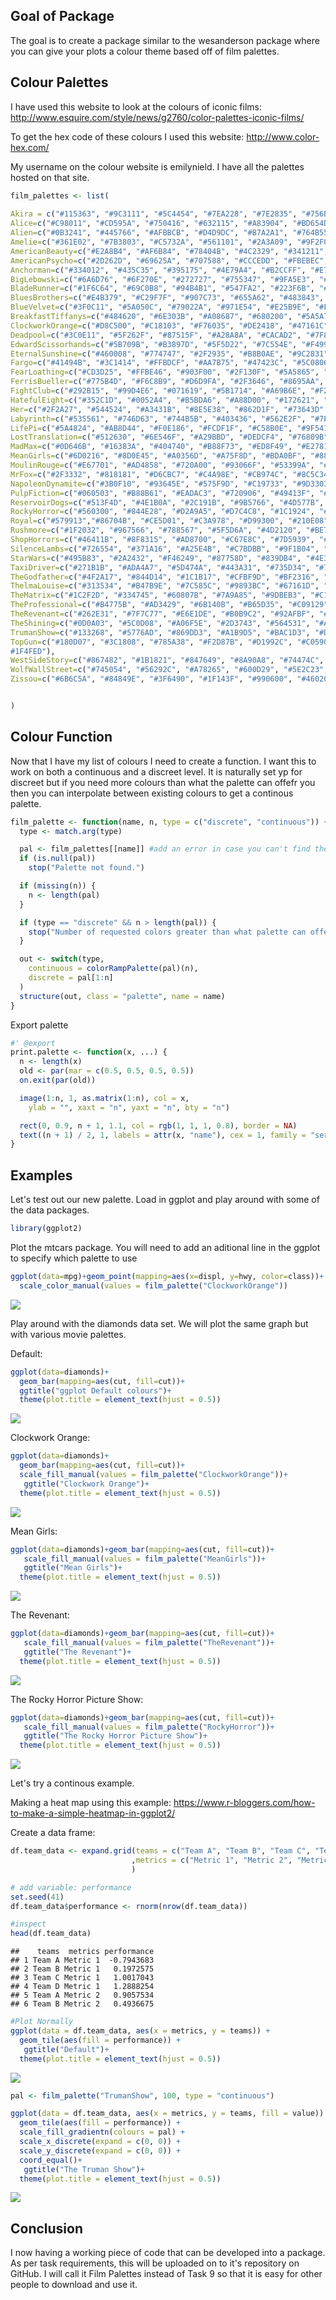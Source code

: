 Goal of Package
---------------

The goal is to create a package similar to the wesanderson package where you can give your plots a colour theme based off of film palettes.

Colour Palettes
---------------

I have used this website to look at the colours of iconic films: <http://www.esquire.com/style/news/g2760/color-palettes-iconic-films/>

To get the hex code of these colours I used this website: <http://www.color-hex.com/>

My username on the colour website is emilynield. I have all the palettes hosted on that site.

``` r
film_palettes <- list(
  
Akira = c("#115363", "#9C3111", "#5C4454", "#7EA228", "#7E2835", "#756B30", "#03182D", "#9D0500", "#1A3330", "#1F2549"),
Alice=c("#C98011", "#CD595A", "#750416", "#632115", "#A83904", "#BD654D", "#CBAA99", "#9A9460", "#845F0E", "#312F1A"),
Alien=c("#0B3241", "#445766", "#AFBBCB", "#D4D9DC", "#B7A2A1", "#764B55", "#362724"),
Amelie=c("#361E02", "#7B3803", "#C5732A", "#561101", "#2A3A09", "#9F2F01"),
AmericanBeauty=c("#E2A8B4", "#AF6B84", "#78404B", "#4C2329", "#341211", "#2B0007", "#480001", "#7A0300", "#860315", "#B8133D"),
AmericanPsycho=c("#2D262D", "#69625A", "#707588", "#CCCEDD", "#FBEBEC", "#BCA196", "#6E4D48", "#442520", "#240E11"),
Anchorman=c("#334012", "#435C35", "#395175", "#4E79A4", "#B2CCFF", "#E7CBDA", "#A87469", "#5F3C38", "#251515"),
BigLebowski=c("#6A6D76", "#6F270E", "#272727", "#755347", "#9FA5E3", "#968F7F", "#455A5B", "#663E0B", "#825167", "#38394D"),
BladeRunner=c("#1F6C64", "#69C0B8", "#94B4B1", "#547FA2", "#223F6B", "#182132", "#3B2D47", "#65507B", "#936B85", "#6C3F42"),
BluesBrothers=c("#E4B379", "#C29F7F", "#907C73", "#655A62", "#483843", "#291E22", "#321D18", "#523B2D", "#917F71"),
BlueVelvet=c("#3F0C11", "#5A050C", "#79022A", "#971E54", "#E25B9E", "#FDA9DD", "#F4BCC7"),
BreakfastTiffanys=c("#484620", "#6E303B", "#A08687", "#680200", "#5A5A7E", "#6C473F", "#3F7A88"),
ClockworkOrange=c("#D8C500", "#C18103", "#F76035", "#DE2418", "#47161C", "#1E131B", "#23284E", "#2557D0", "#233C26"),
Deadpool=c("#3C0E11", "#5F262F", "#87515F", "#A28A8A", "#CACAD2", "#7F8595", "#34424F", "#131C23"),
EdwardScissorhands=c("#5B709B", "#B3897D", "#5F5D22", "#7C554E", "#F49987", "#C67DB4", "#A9A969", "#9593A0", "#F36E4B"),
EternalSunshine=c("#460008", "#774747", "#2F2935", "#B8B0AE", "#9C2831", "#C1A991", "#90604C", "#81747D"),
Fargo=c("#41494B", "#3C1414", "#FFBDCF", "#AA7B75", "#47423C", "#5C0806", "#E1ECFE", "#FE7A87"),
FearLoathing=c("#CD3D25", "#FFBE46", "#903F00", "#2F130F", "#5A5865", "#3E350C"),
FerrisBueller=c("#775B4D", "#F6C8B9", "#D6D9FA", "#2F3646", "#8695AA", "#495B67", "#0D0B10", "#817775"),
FightClub=c("#292B15", "#99D4E6", "#071619", "#5B1714", "#A69B6E", "#F2BE37", "#C0B9E5", "#30DDA7"),
HatefulEight=c("#352C1D", "#0052A4", "#B5BDA6", "#A88D00", "#172621", "#27130A", "#8C0501", "#6B5E18", "#4C4C42"),
Her=c("#2F2A27", "#544524", "#A3431B", "#8E5E38", "#862D1F", "#73643D" ,"#A06919", "#E4C9AE", "#46382D"),
Labyrinth=c("#535561", "#746D63", "#744B5B", "#403436", "#562E2F", "#7E5F64", "#3C2619", "#666A85", "#151316"),
LifePi=c("#5A4824", "#AB8D44", "#F0E186", "#FCDF1F", "#C58B0E", "#9F5410", "#9E3C17", "#BC3F09", "#B20405"),
LostTranslation=c("#512630", "#6E546F", "#A29BBD", "#DEDCF4", "#76809B", "#344358", "#080D20"),
MadMax=c("#0D646B", "#16383A", "#404740", "#B88F73", "#ED8F49", "#E27812", "#5C2A09", "#2E1612", "#0F1217"),
MeanGirls=c("#6D0216", "#8D0E45", "#A0356D", "#A75F8D", "#BDA0BF", "#887A9D", "#56507C", "#32243E", "#150F19"),
MoulinRouge=c("#E67701", "#AD4858", "#720A00", "#93066F", "#53399A", "#002992", "#4E6344"),
MrFox=c("#2F3332", "#818181", "#D6CBC7", "#C4A98E", "#CB974C", "#8C5C34", "#43290E", "#362F1F"),
NapoleonDynamite=c("#3B0F10", "#93645E", "#575F9D", "#C19733", "#9D3303", "#D1CDDC", "#4B3F3F", "#7C434A"),
PulpFiction=c("#060503", "#B88B61", "#EADAC3", "#720906", "#49413F", "#3E5BFF", "#323B36"),
ReservoirDogs=c("#513F4D", "#4E1B0A", "#2C191B", "#9B5766", "#4D577B", "#5B383C", "#DABBE5", "#A27F85"),
RockyHorror=c("#560300", "#844E28", "#D2A9A5", "#D7C4C8", "#1C1924", "#320D15", "#AC2300"),
Royal=c("#579913","#86704B", "#CE5D01", "#C3A978", "#D99300", "#210E08", "#6E522A"),
Rushmore=c("#1F2032", "#967566", "#788567", "#5F5D6A", "#4D2120", "#BE7C66", "#474644", "#283523", "#342721"),
ShopHorrors=c("#46411B", "#8F8315", "#AD8700", "#C67E8C", "#7D5939", "#8C4738", "#5A0103"),
SilenceLambs=c("#726554", "#371A16", "#A25E4B", "#C7BDBB", "#9F1B04", "#613613", "#7F3623", "#DCB8A2"),
StarWars=c("#495B83", "#2A2432", "#F46249", "#87758D", "#839DB4", "#4E321A", "#E5BFA8", "#96AE96"),
TaxiDriver=c("#271B1B", "#ADA4A7", "#5D474A", "#443A31", "#735D34", "#784542", "#847A83", "#AB938F", "#5A5F3F"),
TheGodfather=c("#4F2A17", "#844D14", "#1C1B17", "#CFBF9D", "#BF2316", "#EBAE5E", "#B7801C","#4B3C1D"),
ThelmaLouise=c("#313534", "#B47B9E", "#7C585C", "#9893BC", "#67161D", "#472C17", "#6D695E", "#CA927B", "#8898B1", "#5F7753"),
TheMatrix=c("#1C2F2D", "#334745", "#60807B", "#7A9A85", "#9DBEB3", "#C1D6C3", "#DCEEF0"),
TheProfessional=c("#B4775B", "#AD3429", "#6B140B", "#B65D35", "#C09129", "#464E29", "#9C8C73", "#3D4753", "#040001"),
TheRevenant=c("#262E31", "#7F7C77", "#E6E1DE", "#B0B9C2", "#92AFBF", "#4F8BA7", "#103E55"),
TheShining=c("#0D0A03", "#5C0D08", "#A06F5E", "#2D3743", "#564531", "#A33D15", "#698A91", "#3B5E36", "#F79787"),
TrumanShow=c("#133268", "#5776AD", "#869DD3", "#A1B9D5", "#BAC1D3", "#D7D1DB", "#A6A6B0", "#585D70", "#262431"),
TopGun=c("#180D07", "#3C1808", "#785A38", "#F2D87B", "#D1992C", "#C0590E", "#760E0F", "#04163C", "
#1F4FED"),
WestSideStory=c("#867482", "#1B1821", "#847649", "#8A90A8", "#74474C", "#46413E", "#5D1628", "#322626"),
WolfWallStreet=c("#745054", "#56292C", "#A78265", "#600D29", "#5E2C23", "#E8D3C2", "#B57F75", "#624352", "#11131F"),
Zissou=c("#6B6C5A", "#84849E", "#3F6490", "#1F143F", "#990600", "#460203", "#24100F")


)
```

Colour Function
---------------

Now that I have my list of colours I need to create a function. I want this to work on both a continuous and a discreet level. It is naturally set yp for discreet but if you need more colours than what the palette can offefr you then you can interpolate between existing colours to get a continous palette.

``` r
film_palette <- function(name, n, type = c("discrete", "continuous")) {
  type <- match.arg(type)

  pal <- film_palettes[[name]] #add an error in case you can't find the name of the palette
  if (is.null(pal))
    stop("Palette not found.")

  if (missing(n)) {
    n <- length(pal)
  }

  if (type == "discrete" && n > length(pal)) {
    stop("Number of requested colors greater than what palette can offer") #add an error if person is using discreet but there are not enough colour options in that palette
  }

  out <- switch(type,
    continuous = colorRampPalette(pal)(n),
    discrete = pal[1:n]
  )
  structure(out, class = "palette", name = name)
}
```

Export palette

``` r
#' @export
print.palette <- function(x, ...) {
  n <- length(x)
  old <- par(mar = c(0.5, 0.5, 0.5, 0.5))
  on.exit(par(old))

  image(1:n, 1, as.matrix(1:n), col = x,
    ylab = "", xaxt = "n", yaxt = "n", bty = "n")

  rect(0, 0.9, n + 1, 1.1, col = rgb(1, 1, 1, 0.8), border = NA)
  text((n + 1) / 2, 1, labels = attr(x, "name"), cex = 1, family = "serif")
}
```

Examples
--------

Let's test out our new palette. Load in ggplot and play around with some of the data packages.

``` r
library(ggplot2)
```

Plot the mtcars package. You will need to add an aditional line in the ggplot to specify which palette to use

``` r
ggplot(data=mpg)+geom_point(mapping=aes(x=displ, y=hwy, color=class))+ 
  scale_color_manual(values = film_palette("ClockworkOrange")) 
```

![](Task_9_files/figure-markdown_github/unnamed-chunk-5-1.png)

Play around with the diamonds data set. We will plot the same graph but with various movie palettes.

Default:

``` r
ggplot(data=diamonds)+
  geom_bar(mapping=aes(cut, fill=cut))+
  ggtitle("ggplot Default colours")+
  theme(plot.title = element_text(hjust = 0.5))
```

![](Task_9_files/figure-markdown_github/unnamed-chunk-6-1.png)

Clockwork Orange:

``` r
ggplot(data=diamonds)+
  geom_bar(mapping=aes(cut, fill=cut))+ 
  scale_fill_manual(values = film_palette("ClockworkOrange"))+
   ggtitle("Clockwork Orange")+
  theme(plot.title = element_text(hjust = 0.5))
```

![](Task_9_files/figure-markdown_github/unnamed-chunk-7-1.png)

Mean Girls:

``` r
ggplot(data=diamonds)+geom_bar(mapping=aes(cut, fill=cut))+ 
   scale_fill_manual(values = film_palette("MeanGirls"))+
   ggtitle("Mean Girls")+
  theme(plot.title = element_text(hjust = 0.5))
```

![](Task_9_files/figure-markdown_github/unnamed-chunk-8-1.png)

The Revenant:

``` r
ggplot(data=diamonds)+geom_bar(mapping=aes(cut, fill=cut))+ 
   scale_fill_manual(values = film_palette("TheRevenant"))+
   ggtitle("The Revenant")+
  theme(plot.title = element_text(hjust = 0.5))
```

![](Task_9_files/figure-markdown_github/unnamed-chunk-9-1.png)

The Rocky Horror Picture Show:

``` r
ggplot(data=diamonds)+geom_bar(mapping=aes(cut, fill=cut))+ 
   scale_fill_manual(values = film_palette("RockyHorror"))+
   ggtitle("The Rocky Horror Picture Show")+
  theme(plot.title = element_text(hjust = 0.5))
```

![](Task_9_files/figure-markdown_github/unnamed-chunk-10-1.png)

Let's try a continous example.

Making a heat map using this example: <https://www.r-bloggers.com/how-to-make-a-simple-heatmap-in-ggplot2/>

Create a data frame:

``` r
df.team_data <- expand.grid(teams = c("Team A", "Team B", "Team C", "Team D")
                           ,metrics = c("Metric 1", "Metric 2", "Metric 3", "Metric 4", "Metric 5")
                           )

# add variable: performance
set.seed(41)
df.team_data$performance <- rnorm(nrow(df.team_data))

#inspect
head(df.team_data)
```

    ##    teams  metrics performance
    ## 1 Team A Metric 1  -0.7943683
    ## 2 Team B Metric 1   0.1972575
    ## 3 Team C Metric 1   1.0017043
    ## 4 Team D Metric 1   1.2888254
    ## 5 Team A Metric 2   0.9057534
    ## 6 Team B Metric 2   0.4936675

``` r
#Plot Normally
ggplot(data = df.team_data, aes(x = metrics, y = teams)) +
  geom_tile(aes(fill = performance)) +
   ggtitle("Default")+
  theme(plot.title = element_text(hjust = 0.5))
```

![](Task_9_files/figure-markdown_github/unnamed-chunk-12-1.png)

``` r
pal <- film_palette("TrumanShow", 100, type = "continuous")

ggplot(data = df.team_data, aes(x = metrics, y = teams, fill = value)) +
  geom_tile(aes(fill = performance)) + 
  scale_fill_gradientn(colours = pal) + 
  scale_x_discrete(expand = c(0, 0)) +
  scale_y_discrete(expand = c(0, 0)) + 
  coord_equal()+
   ggtitle("The Truman Show")+
  theme(plot.title = element_text(hjust = 0.5))
```

![](Task_9_files/figure-markdown_github/unnamed-chunk-13-1.png)

Conclusion
----------

I now having a working piece of code that can be developed into a package. As per task requirements, this will be uploaded on to it's repository on GitHub. I will call it Film Palettes instead of Task 9 so that it is easy for other people to download and use it.
